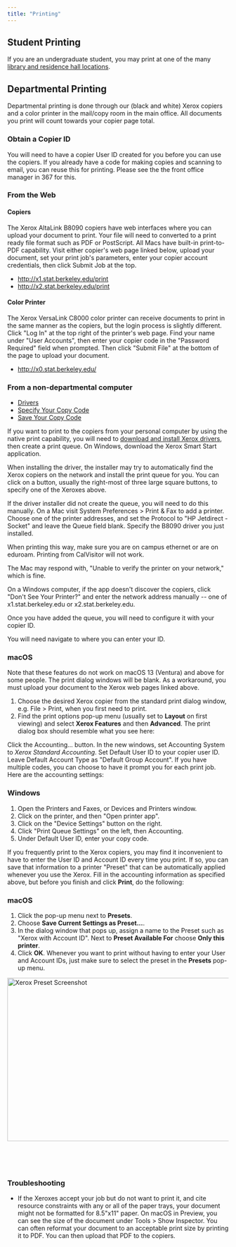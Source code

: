 ```yaml
---
title: "Printing"
---
```


## Student Printing

If you are an undergraduate student, you may print at one of the many
[library and residence hall
locations](https://studenttech.berkeley.edu/resources/printing-residence-halls-and-libraries).

## Departmental Printing

Departmental printing is done through our (black and white) Xerox
copiers and a color printer in the mail/copy room in the main
office. All documents you print will count towards your copier page
total.

### Obtain a Copier ID

You will need to have a copier User ID created for you before you can
use the copiers. If you already have a code for making copies and
scanning to email, you can reuse this for printing. Please see the the
front office manager in 367 for this.

### From the Web

#### Copiers

The Xerox AltaLink B8090 copiers have web interfaces where you can
upload your document to print. Your file will need to converted to a
print ready file format such as PDF or PostScript. All Macs have
built-in print-to-PDF capability. Visit either copier's web page linked
below, upload your document, set your print job's parameters, enter your
copier account credentials, then click Submit Job at the top.

- <http://x1.stat.berkeley.edu/print>
- <http://x2.stat.berkeley.edu/print>

#### Color Printer

The Xerox VersaLink C8000 color printer can receive documents to print
in the same manner as the copiers, but the login process is slightly
different. Click "Log In" at the top right of the printer's web page.
Find your name under "User Accounts", then enter your copier code in the
"Password Required" field when prompted. Then click "Submit File" at the
bottom of the page to upload your document.

- <http://x0.stat.berkeley.edu/>

### From a non-departmental computer

<div class="bootstrap-tabs" tab-set-title="Personal Computer">

- <a href="#personal-computer-tab-1-name" class="tab-link"
  aria-controls="personal-computer-tab-1-name" data-toggle="tab"
  role="tab">Drivers</a>
- <a href="#personal-computer-tab-2-name" class="tab-link"
  aria-controls="personal-computer-tab-2-name" data-toggle="tab"
  role="tab">Specify Your Copy Code</a>
- <a href="#personal-computer-tab-3-name" class="tab-link"
  aria-controls="personal-computer-tab-3-name" data-toggle="tab"
  role="tab">Save Your Copy Code</a>

<div class="tab-content">

<div id="personal-computer-tab-1-name" class="tab-pane" role="tabpanel">

<div class="tab-pane-content">

If you want to print to the copiers from your personal computer by using
the native print capability, you will need to [download and install
Xerox
drivers](https://www.support.xerox.com/en-us/product/altalink-b8000-series/downloads),
then create a print queue. On Windows, download the Xerox Smart Start
application.

<span style="letter-spacing: 0px;">When installing the driver, the
installer may try to automatically find the Xerox copiers on the network
and install the print queue for you. You can click on a button, usually
the right-most of three large square buttons, to specify one of the
Xeroxes above.</span>

If the driver installer did not create the queue, you will need to do
this manually. On a Mac visit System Preferences \> Print & Fax to add a
printer. Choose one of the printer addresses, and set the Protocol to
"HP Jetdirect - Socket" and leave the Queue field blank. Specify the
B8090 driver you just installed.

When printing this way, make sure you are on campus ethernet or are on
eduroam. Printing from CalVisitor will not work.

The Mac may respond with, "Unable to verify the printer on your
network," which is fine. 

On a Windows computer, if the app doesn't discover the copiers, click
"Don't See Your Printer?" and enter the network address manually -- one
of x1.stat.berkeley.edu or x2.stat.berkeley.edu.

Once you have added the queue, you will need to configure it with your
copier ID.

</div>

</div>

<div id="personal-computer-tab-2-name" class="tab-pane active"
role="tabpanel">

<div class="tab-pane-content">

You will need navigate to where you can enter your ID.

### macOS

Note that these features do not work on macOS 13 (Ventura) and above for
some people. The print dialog windows will be blank. As a workaround,
you must upload your document to the Xerox web pages linked above.

1.  Choose the desired Xerox copier from the standard print dialog
    window, e.g. File \> Print, when you first need to print.
2.  Find the print options pop-up menu (usually set to **Layout** on
    first viewing) and select **Xerox Features** and then **Advanced**.
    The print dialog box should resemble what you see here:

Click the Accounting... button. In the new windows, set Accounting
System to *Xerox Standard Accounting*. Set Default User ID to your
copier user ID. Leave Default Account Type as "Default Group Account".
If you have multiple codes, you can choose to have it prompt you for
each print job. Here are the accounting settings:

### Windows

1.  Open the Printers and Faxes, or Devices and Printers window.
2.  Click on the printer, and then "Open printer app".
3.  Click on the "Device Settings" button on the right.
4.  Click "Print Queue Settings" on the left, then Accounting.
5.  Under Default User ID, enter your copy code.

</div>

</div>

<div id="personal-computer-tab-3-name" class="tab-pane" role="tabpanel">

<div class="tab-pane-content">

If you frequently print to the Xerox copiers, you may find it
inconvenient to have to enter the User ID and Account ID every time you
print. If so, you can save that information to a printer "Preset" that
can be automatically applied whenever you use the Xerox. Fill in the
accounting information as specified above, but before you finish and
click **Print**, do the following:

</div>

### macOS

<div class="tab-pane-content">

1.  Click the pop-up menu next to **Presets**.
2.  Choose **Save Current Settings as Preset...**.
3.  In the dialog window that pops up, assign a name to the Preset such
    as "Xerox with Account ID". Next to **Preset Available For** choose
    **Only this printer**.
4.  Click **OK**. Whenever you want to print without having to enter
    your User and Account IDs, just make sure to select the preset in
    the **Presets** pop-up menu.

<img src="/sites/default/files/uploads/xerox_presets.png"
style="width: 640px; height: 371px;" alt="Xerox Preset Screenshot" />

 

</div>

</div>

</div>

</div>

 

### Troubleshooting

- If the Xeroxes accept your job but do not want to print it, and cite
  resource constraints with any or all of the paper trays, your document
  might not be formatted for 8.5"x11" paper. On macOS in Preview, you
  can see the size of the document under Tools \> Show Inspector. You
  can often reformat your document to an acceptable print size by
  printing it to PDF. You can then upload that PDF to the copiers.
